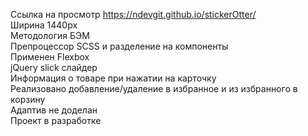 Ссылка на просмотр https://ndevgit.github.io/stickerOtter/<br>
Ширина 1440px<br>
Методология БЭМ<br>
Препроцессор SCSS и разделение на компоненты<br>
Применен Flexbox<br>
jQuery slick слайдер<br>
Информация о товаре при нажатии на карточку<br>
Реализовано добавление/удаление в избранное и из избранного в корзину<br>
Адаптив не доделан<br>
Проект в разработке<br>
